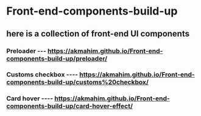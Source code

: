 # Front-end-components-build-up

## here is a collection of front-end UI components

### Preloader --- https://akmahim.github.io/Front-end-components-build-up/preloader/

### Customs checkbox ---- https://akmahim.github.io/Front-end-components-build-up/customs%20checkbox/

### Card hover ---- https://akmahim.github.io/Front-end-components-build-up/card-hover-effect/

